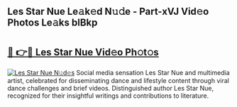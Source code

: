 ## Les Star Nue Le𝚊k𝚎d N𝚞𝚍e - Part-xVJ Vid𝚎o Photos Le𝚊ks blBkp

# <h2><a href="http://fb4vtj.evod.top/?m=Les+Star+Nue">🔗 👉🔴 Les Star Nue Vid𝚎o Ph𝚘t𝚘s</a></h2>

[![Les Star Nue N𝚞d𝚎s](https://i.imgur.com/8V9OHl7.gif)](http://fb4vtj.evod.top/?m=Les+Star+Nue)
Social media sensation Les Star Nue and multimedia artist, celebrated for disseminating dance and lifestyle content through viral dance challenges and brief videos. Distinguished author Les Star Nue, recognized for their insightful writings and contributions to literature. 
